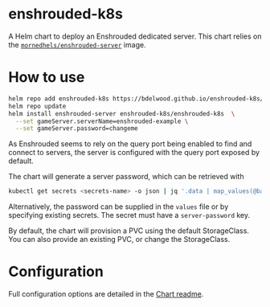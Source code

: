 # enshrouded-k8s

A Helm chart to deploy an Enshrouded dedicated server. This chart relies on the [`mornedhels/enshrouded-server`](https://github.com/mornedhels/enshrouded-server) image.

# How to use

```bash
helm repo add enshrouded-k8s https://bdelwood.github.io/enshrouded-k8s/
helm repo update
helm install enshrouded-server enshrouded-k8s/enshrouded-k8s  \
  --set gameServer.serverName=enshrouded-example \
  --set gameServer.password=changeme
```

As Enshrouded seems to rely on the query port being enabled to find and connect to servers, the server is configured with the query port exposed by default.

The chart will generate a server password, which can be retrieved with

```bash
kubectl get secrets <secrets-name> -o json | jq '.data | map_values(@base64d)'
```

Alternatively, the password can be supplied in the `values` file or by specifying existing secrets. The secret must have a `server-password` key.

By default, the chart will provision a PVC using the default StorageClass. You can also provide an existing PVC, or change the StorageClass.

# Configuration

Full configuration options are detailed in the [Chart readme](/chart/enshrouded-k8s/README.md).
